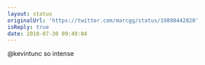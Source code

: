 ```yaml
---
layout: status
originalUrl: 'https://twitter.com/marcgg/status/19898442820'
isReply: true
date: 2010-07-30 09:49:04
---
```


@kevintunc so intense
